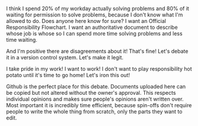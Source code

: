 I think I spend 20% of my workday actually solving problems and 80% of it waiting for permission to solve problems, because I don't know what I'm allowed to do. Does anyone here know for sure? I want an Official Responsibility Flowchart. I want an authoritative document to describe whose job is whose so I can spend more time solving problems and less time waiting. 

And I'm positive there are disagreements about it! That's fine! Let's debate it in a version control system. Let's make it legit.

I take pride in my work! I want to work! I don't want to play responsibility hot potato until it's time to go home! Let's iron this out! 

Github is the perfect place for this debate. Documents uploaded here can be copied but not altered without the owner's approval. This respects individual opinions and makes sure people's opinions aren't written over. Most important it is incredibly time efficient, because spin-offs don't require people to write the whole thing from scratch, only the parts they want to edit.    

<!---
officialresponsibilityflowchart/officialresponsibilityflowchart is a ✨ special ✨ repository because its `README.md` (this file) appears on your GitHub profile.
You can click the Preview link to take a look at your changes.
--->
